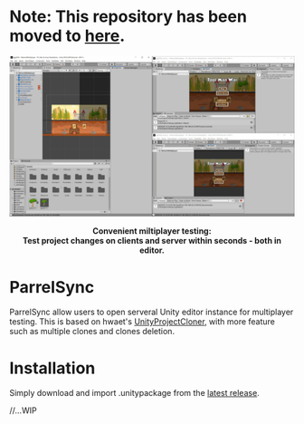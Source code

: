 # Note: This repository has been moved to [here](https://github.com/VeriorPies/ParrelSync).

![](https://raw.githubusercontent.com/314pies/ParrelSync/master/Images/Showcase%201.gif)
<p align="center">
<b>Convenient miltiplayer testing:<br> 
   Test project changes on clients and server within seconds - both in editor.
</b>
<br>
</p>


# ParrelSync
ParrelSync allow users to open serveral Unity editor instance for multiplayer testing. This is based on hwaet's [UnityProjectCloner](https://github.com/hwaet/UnityProjectCloner), with more feature such as multiple clones and clones deletion.


# Installation
Simply download and import .unitypackage from the [latest release](https://github.com/314pies/ParrelSync/releases).

//...WIP
